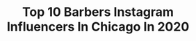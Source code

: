 ---
title: Top 10 Barbers Instagram Influencers In Chicago In 2020
description: >-
  Find top barbers Instagram influencers in Chicago in 2020. Most popular hashtags: #barber #barbershopconnect #barberlife #barbershop.
platform: Instagram
profiles:
  - username: "repostsocialbarbers"
    fullname: >-
      SOCIAL  BARBERS 🌎
    location: "United States"
    followers: 232910
    engagement: 60
    commentsToLikes: 0.006915
    avatar: "https://scontent-lhr8-1.cdninstagram.com/v/t51.2885-19/s320x320/41684258_2170225943245926_174257655106240512_n.jpg?_nc_ht=scontent-lhr8-1.cdninstagram.com&_nc_ohc=sZmN-rA6j5YAX_UgKFq&oh=02b247b947e4fa703a248afe043b6f62&oe=5EBA239A"
    verified: false
    hashtags: "#gentleman, #barberpost, #cutjunkies, #mensfashion"
  - username: "barbergreg"
    fullname: >-
      Barber Greg 💈
    location: "United States"
    followers: 18844
    engagement: 286
    commentsToLikes: 0.055220
    avatar: "https://scontent-lhr8-1.cdninstagram.com/v/t51.2885-19/s320x320/64332293_417275392206414_3574452528839917568_n.jpg?_nc_ht=scontent-lhr8-1.cdninstagram.com&_nc_ohc=d9nkjMIcAOEAX8j8feh&oh=2bcc4e1537d89de975077da5072432e7&oe=5EB8B889"
    verified: false
    hashtags: "#barbershopconnect, #hardlinehorseshoe, #longhair, #flattophaircut"
  - username: "alvinailey"
    fullname: >-
      Alvin Ailey
    location: "United States"
    followers: 245657
    engagement: 187
    commentsToLikes: 0.011647
    avatar: "https://scontent-ams4-1.cdninstagram.com/v/t51.2885-19/s320x320/66651356_433680580822600_8251625567191826432_n.jpg?_nc_ht=scontent-ams4-1.cdninstagram.com&_nc_ohc=Uv9iKcHnSQoAX-K0caM&oh=c25e1aa413a301f7ecb059fe01bd0dfd&oe=5EA9B453"
    verified: true
    hashtags: "#acaseofyou, #openingnight, #aileyinlondon, #aileyinmemphis"
  - username: "vincethebarber"
    fullname: >-
      V I N C E T H E B A R B E R ✪
    location: "United States"
    followers: 63689
    engagement: 225
    commentsToLikes: 0.026154
    avatar: "https://scontent-lhr8-1.cdninstagram.com/v/t51.2885-19/s320x320/11349163_396140253913245_1714821631_a.jpg?_nc_ht=scontent-lhr8-1.cdninstagram.com&_nc_ohc=ugQrsLRr2fIAX95E7GO&oh=7ee67b00ec56d35103420f6bf544573d&oe=5EBB8EBA"
    verified: false
    hashtags: "#vincethebarber, #torontonatives, #lakeshow, #covid19"
  - username: "jesse.elite87"
    fullname: >-
      Chicago Barber/influencer 🇲🇽
    location: "United States"
    followers: 252879
    engagement: 117
    commentsToLikes: 0.025076
    avatar: "https://scontent-ams4-1.cdninstagram.com/v/t51.2885-19/s320x320/90231570_2994015920657694_6733859965317939200_n.jpg?_nc_ht=scontent-ams4-1.cdninstagram.com&_nc_ohc=8r7rUUEmJHoAX9Yx29C&oh=7c5e9b4558f448def1e19b6fbdc33ea3&oe=5EB9F92B"
    verified: false
    hashtags: "#barberlove, #kitlens1650mm, #30mmf14, #chicagohairstylist"
  - username: "jldabarber"
    fullname: >-
      Jose C ✪
    location: "United States"
    followers: 38439
    engagement: 546
    commentsToLikes: 0.009377
    avatar: "https://scontent-lhr8-1.cdninstagram.com/v/t51.2885-19/s320x320/59878572_872568783083907_6802965258966138880_n.jpg?_nc_ht=scontent-lhr8-1.cdninstagram.com&_nc_ohc=9UjE_DTZb3EAX8A8-_D&oh=2054dde033a9ec1ac09e72deadc6d0fe&oe=5EBA5C07"
    verified: false
    hashtags: ""
  - username: "lisa.jski"
    fullname: >-
      Lisa J
    location: "United States"
    followers: 17091
    engagement: 654
    commentsToLikes: 0.043923
    avatar: "https://scontent-lhr8-1.cdninstagram.com/v/t51.2885-19/s320x320/90235195_2583858485188180_3264958830462631936_n.jpg?_nc_ht=scontent-lhr8-1.cdninstagram.com&_nc_ohc=QNmP1pixZH4AX-YYhLc&oh=e2764e8bfbb3f253df86fbc0dcdfbb97&oe=5EBA3B26"
    verified: false
    hashtags: "#breaderlatethannever, #powerposechallenge, #hbtmarvel, #findyourpower"
  - username: "h3dimensions"
    fullname: >-
      ApplyingPressure™
    location: "United States"
    followers: 18512
    engagement: 225
    commentsToLikes: 0.083369
    avatar: "https://scontent-ams4-1.cdninstagram.com/v/t51.2885-19/s320x320/82985707_2791636424208905_3300398005781266432_n.jpg?_nc_ht=scontent-ams4-1.cdninstagram.com&_nc_ohc=qXT9L3H3I9oAX_B9uGJ&oh=2a5d1576ed5be60fc45321c3889d59a6&oe=5EB4E3E2"
    verified: false
    hashtags: "#icutprofraternity, #houstonbarbers, #barberhub, #houstonwehaveaproblem"
  - username: "eddie_rtb"
    fullname: >-
      Eddie Rosado ✪ CT.
    location: "United States"
    followers: 40927
    engagement: 165
    commentsToLikes: 0.122379
    avatar: "https://scontent-ams4-1.cdninstagram.com/v/t51.2885-19/s320x320/89383543_163302987993476_1229559934669029376_n.jpg?_nc_ht=scontent-ams4-1.cdninstagram.com&_nc_ohc=D8WjrXp6MsoAX-hSR3G&oh=88cdbd4fc33ab163f18ab5d799d61356&oe=5EB1D14E"
    verified: false
    hashtags: "#riseofhair, #covid, #gym, #mensgrooming"
  - username: "nour_barber"
    fullname: >-
      Noureddin Bishawi ✪
    location: "United States"
    followers: 333991
    engagement: 116
    commentsToLikes: 0.024072
    avatar: "https://scontent-lht6-1.cdninstagram.com/v/t51.2885-19/s320x320/92498722_557184224917442_333864167448510464_n.jpg?_nc_ht=scontent-lht6-1.cdninstagram.com&_nc_ohc=_JgFs81thW0AX_RAS9n&oh=a6fc2e9894b282961c5113ca72818950&oe=5EBB535F"
    verified: false
    hashtags: "#quarantine, #alhamdillah, #allstarweekend, #inshalla"
---